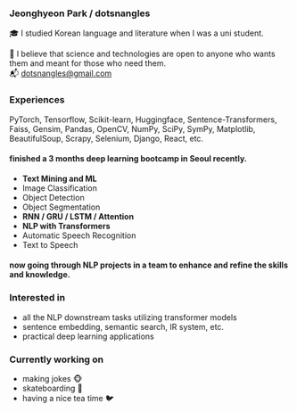 ### Jeonghyeon Park / dotsnangles

:mortar_board: I studied Korean language and literature when I was a uni student.

:pray: I believe that science and technologies are open to anyone who wants them and meant for those who need them.  
:mailbox_with_mail: dotsnangles@gmail.com

### Experiences

PyTorch, Tensorflow, Scikit-learn, Huggingface, Sentence-Transformers, Faiss, Gensim, Pandas, OpenCV, NumPy, SciPy, SymPy, Matplotlib, BeautifulSoup, Scrapy, Selenium, Django, React, etc.

#### finished a 3 months deep learning bootcamp in Seoul recently.

- **Text Mining and ML**
- Image Classification
- Object Detection
- Object Segmentation
- **RNN / GRU / LSTM / Attention**
- **NLP with Transformers**
- Automatic Speech Recognition
- Text to Speech

#### now going through NLP projects in a team to enhance and refine the skills and knowledge.

### Interested in

- all the NLP downstream tasks utilizing transformer models
- sentence embedding, semantic search, IR system, etc.
- practical deep learning applications

### Currently working on

- making jokes :monkey_face:
- skateboarding :frog:
- having a nice tea time :bird:

<!-- <div align='right'>
    <img src="https://github-readme-stats.vercel.app/api?username=dotsnangles&theme=dark&show_icons=true" alt="HTML tutorial" style="width:px;height:135px;">
</div> -->

<!-- ![Anurag's GitHub stats](https://github-readme-stats.vercel.app/api?username=anuraghazra&theme=dark&show_icons=true) -->
